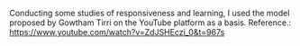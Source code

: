 Conducting some studies of responsiveness and learning, 
I used the model proposed by Gowtham Tirri on the YouTube platform as a basis. 
Reference.: https://www.youtube.com/watch?v=ZdJSHEczi_0&t=967s